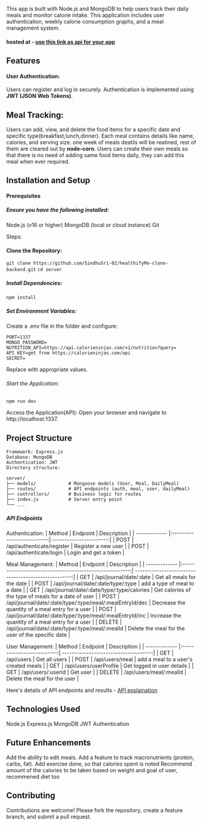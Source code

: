 This app is built with Node.js and MongoDB to help users track their daily meals and monitor calorie intake. This application includes user authentication, weekly calorie consumption graphs, and a meal management system.

#### hosted at - [use this link as api for your app](https://healthifyme-clone-backend.onrender.com)

## Features
#### User Authentication:

Users can register and log in securely.
Authentication is implemented using **JWT (JSON Web Tokens)**.

## Meal Tracking:

Users can add, view, and delete the food items for a specific date and specific type(breakfast,lunch,dinner).
Each meal contains details like name, calories, and serving size.
one week of meals deatils will be reatined, rest of them are cleared out by **node-corn**.
Users can create their own meals so that there is no need of adding same food items daily, they can add this meal when ever required.

## Installation and Setup
#### Prerequisites
##### Ensure you have the following installed:

Node.js (v16 or higher)
MongoDB (local or cloud instance)
Git

Steps:
#### Clone the Repository:
`git clone https://github.com/SindhuSri-02/healthifyMe-clone-backend.git`
`cd server`

##### Install Dependencies:
`npm install`

##### Set Environment Variables:

Create a .env file in the folder and configure:
```
PORT=1337 
MONGO_PASSWORD=
NUTRITION_API=https://api.calorieninjas.com/v1/nutrition?query=
API_KEY=get from https://calorieninjas.com/api
SECRET=
```
Replace with appropriate values.

###### Start the Application:

`npm run dev`

Access the Application(API): Open your browser and navigate to http://localhost:1337. 

## Project Structure
```
Framework: Express.js
Database: MongoDB
Authentication: JWT
Directory structure:
```

```
server/
├── models/            # Mongoose models (User, Meal, DailyMeal)
├── routes/            # API endpoints (auth, meal, user, dailyMeal)
├── controllers/       # Business logic for routes
├── index.js           # Server entry point
└── ...
```

##### API Endpoints

Authentication:
| Method        | Endpoint                   | Description             |
| ------------- |:--------------------------:| -----------------------:|
| POST	        | /api/authenticate/register | Register a new user     |
| POST	        | /api/authenticate/login	   | Login and get a token   |

Meal Management:
| Method        | Endpoint                                                 | Description                                          |
| ------------- |:--------------------------------------------------------:| ----------------------------------------------------:|
| GET	          | /api/journal/date/:date                                  | Get all meals for the date                           |
| POST          | /api/journal/date/:date/type/:type                       | add a type of meal to a date                         |
| GET           | /api/journal/date/:date/type/:type/calories              | Get calories of the type of meals for a date of user |
| POST          | /api/journal/date/:date/type/:type/meal/:mealEntryId/dec | Decrease the quantity of a meal entry for a user     |
| POST          | /api/journal/date/:date/type/:type/meal/:mealEntryId/inc | Increase the quantity of a meal entry for a user     |
| DELETE        | /api/journal/date/:date/type/:type/meal/:mealId          | Delete the meal for the user of the specific date    |

User Management:
| Method        | Endpoint                   | Description                           |
| ------------- |:--------------------------:| -------------------------------------:|
| GET	          | /api/users                 | Get all users                         |
| POST          | /api/users/meal            | add a meal to a user's created meals  |
| GET           | /api/users/userProfile     | Get logged in user details            |
| GET           | /api/users/:userId         | Get user                              |
| DELETE        | /api/users/meal/:mealId    | Delete the meal for the user          |

Here's details of API endpoints and results - [API explaination](https://documenter.getpostman.com/view/12462108/2sAYBSiCKZ)

## Technologies Used
Node.js
Express.js
MongoDB
JWT Authentication

## Future Enhancements
Add the ability to edit meals.
Add a feature to track macronutrients (protein, carbs, fat).
Add exercise done, so that calories spent is noted
Recommend amount of the calories to be taken based on weight and goal of user, recommened diet too

## Contributing
Contributions are welcome! Please fork the repository, create a feature branch, and submit a pull request.
